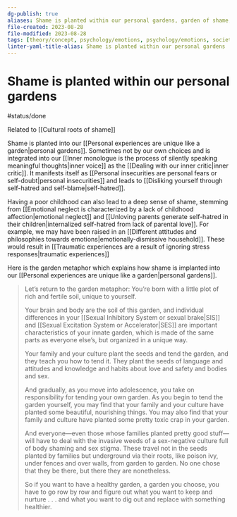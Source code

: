 ```yaml
---
dg-publish: true
aliases: Shame is planted within our personal gardens, garden of shame, Shame is planted withinin our personal gardens., garden of shame metaphor
file-created: 2023-08-28
file-modified: 2023-08-28
tags: [theory/concept, psychology/emotions, psychology/emotions, society/culture]
linter-yaml-title-alias: Shame is planted within our personal gardens
---
```


# Shame is planted within our personal gardens

#status/done

Related to [[Cultural roots of shame]]

Shame is planted into our [[Personal experiences are unique like a garden|personal gardens]]. Sometimes not by our own choices and is integrated into our [[Inner monologue is the process of silently speaking meaningful thoughts|inner voice]] as the [[Dealing with our inner critic|inner critic]]. It manifests itself as [[Personal insecurities are personal fears or self-doubt|personal insecurities]] and leads to [[Disliking yourself through self-hatred and self-blame|self-hatred]].

Having a poor childhood can also lead to a deep sense of shame, stemming from [[Emotional neglect is characterized by a lack of childhood affection|emotional neglect]] and [[Unloving parents generate self-hatred in their children|internalized self-hatred from lack of parental love]]. For example, we may have been raised in an [[Different attitudes and philosophies towards emotions|emotionally-dismissive household]]. These would result in [[Traumatic experiences are a result of ignoring stress responses|traumatic experiences]]

Here is the garden metaphor which explains how shame is implanted into our [[Personal experiences are unique like a garden|personal gardens]].

> Let’s return to the garden metaphor: You’re born with a little plot of rich and fertile soil, unique to yourself.
>
> Your brain and body are the soil of this garden, and individual differences in your [[Sexual Inhibitory System or sexual brake|SIS]] and [[Sexual Excitation System or Accelerator|SES]] are important characteristics of your innate garden, which is made of the same parts as everyone else’s, but organized in a unique way.
>
> Your family and your culture plant the seeds and tend the garden, and they teach you how to tend it. They plant the seeds of language and attitudes and knowledge and habits about love and safety and bodies and sex.
>
> And gradually, as you move into adolescence, you take on responsibility for tending your own garden. As you begin to tend the garden yourself, you may find that your family and your culture have planted some beautiful, nourishing things. You may also find that your family and culture have planted some pretty toxic crap in your garden.
>
> And everyone—even those whose families planted pretty good stuff—will have to deal with the invasive weeds of a sex-negative culture full of body shaming and sex stigma. These travel not in the seeds planted by families but underground via their roots, like poison ivy, under fences and over walls, from garden to garden. No one chose that they be there, but there they are nonetheless.
>
> So if you want to have a healthy garden, a garden you choose, you have to go row by row and figure out what you want to keep and nurture . . . and what you want to dig out and replace with something healthier.

